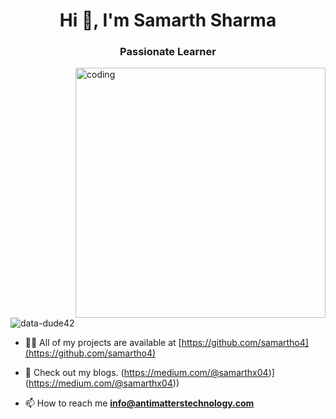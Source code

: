 <h1 align="center">Hi 👋, I'm Samarth Sharma</h1>
<h3 align="center">Passionate Learner</h3>
<img align="right" alt="coding" width="400" src="https://cdn.dribbble.com/users/1059583/screenshots/4171367/coding-freak.gif"
<p align="left"> <img src="https://komarev.com/ghpvc/?username=samartho4&label=Profile%20views&color=0e75b6&style=flat" alt="data-dude42" /> </p>


- 👨‍💻 All of my projects are available at [https://github.com/samartho4](https://github.com/samartho4)

- 📝 Check out my blogs. (https://medium.com/@samarthx04)](https://medium.com/@samarthx04))

- 📫 How to reach me **info@antimatterstechnology.com**

